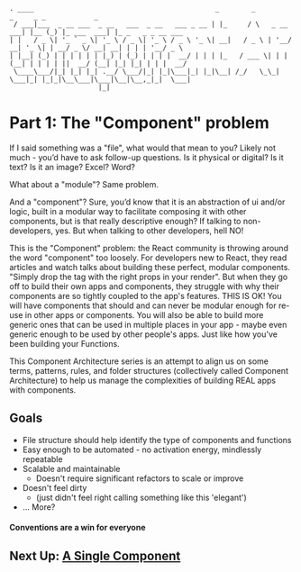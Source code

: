 ```
. ____                                             _        _             _     _ _            _                  
 / ___|___  _ __ ___  _ __   ___  _ __   ___ _ __ | |_     / \   _ __ ___| |__ (_) |_ ___  ___| |_ _   _ _ __ ___
| |   / _ \| '_ ` _ \| '_ \ / _ \| '_ \ / _ \ '_ \| __|   / _ \ | '__/ __| '_ \| | __/ _ \/ __| __| | | | '__/ _ \
| |__| (_) | | | | | | |_) | (_) | | | |  __/ | | | |_   / ___ \| | | (__| | | | | ||  __/ (__| |_| |_| | | |  __/
 \____\___/|_| |_| |_| .__/ \___/|_| |_|\___|_| |_|\__| /_/   \_\_|  \___|_| |_|_|\__\___|\___|\__|\__,_|_|  \___|
                      |_|                                                                                          
```
# Part 1: The "Component" problem
If I said something was a "file", what would that mean to you? Likely not much - you’d have to ask follow-up questions. Is it physical or digital? Is it text? Is it an image? Excel? Word?

What about a "module"? Same problem.

And a "component"? Sure, you’d know that it is an abstraction of ui and/or logic, built in a modular way to facilitate composing it with other components, but is that really descriptive enough? If talking to non-developers, yes. But when talking to other developers, hell NO!

This is the "Component" problem: the React community is throwing around the word "component" too loosely. For developers new to React, they read articles and watch talks about building these perfect, modular components. "Simply drop the tag with the right props in your render". But when they go off to build their own apps and components, they struggle with why their components are so tightly coupled to the app's features. THIS IS OK! You will have components that should and can never be modular enough for re-use in other apps or components. You will also be able to build more generic ones that can be used in multiple places in your app - maybe even generic enough to be used by other people's apps. Just like how you've been building your Functions.

This Component Architecture series is an attempt to align us on some terms, patterns, rules, and folder structures (collectively called Component Architecture) to help us manage the complexities of building REAL apps with components.

## Goals
- File structure should help identify the type of components and functions
- Easy enough to be automated - no activation energy, mindlessly repeatable
- Scalable and maintainable
  - Doesn't require significant refactors to scale or improve
- Doesn't feel dirty
  - (just didn't feel right calling something like this 'elegant')
- ... More?

#### Conventions are a win for everyone

## Next Up: [A Single Component](https://github.com/kylpo/react-playbook/blob/master/component-architecture/2_A-Component.md)

